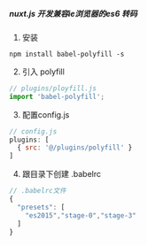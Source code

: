 ##### nuxt.js 开发兼容ie浏览器的es6 转码
1. 安装
```
npm install babel-polyfill -s
```
2. 引入 polyfill
```js
// plugins/ployfill.js
import 'babel-polyfill';
```
3. 配置config.js
```js
// config.js
plugins: [
  { src: '@/plugins/polyfill' }
]
```
4. 跟目录下创建 .babelrc 
```js
// .babelrc文件
{
  "presets": [
    "es2015","stage-0","stage-3"
  ]
}
```